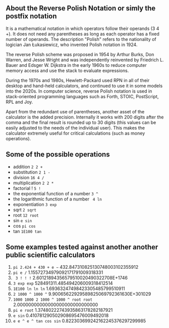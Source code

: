 
## About the Reverse Polish Notation or simly the postfix notation
It is a mathematical notation in which operators follow their operands (3 4 +). It does not need any parentheses as long as each operator has a fixed number of operands. The description "Polish" refers to the nationality of logician Jan Łukasiewicz, who invented Polish notation in 1924.

The reverse Polish scheme was proposed in 1954 by Arthur Burks, Don Warren, and Jesse Wright and was independently reinvented by Friedrich L. Bauer and Edsger W. Dijkstra in the early 1960s to reduce computer memory access and use the stack to evaluate expressions.

During the 1970s and 1980s, Hewlett-Packard used RPN in all of their desktop and hand-held calculators, and continued to use it in some models into the 2020s. In computer science, reverse Polish notation is used in stack-oriented programming languages such as Forth, STOIC, PostScript, RPL and Joy.

Apart from the redundant use of parentheses, another asset of the calculator is the added precision. Internally it works with 200 digits after the comma and the final result is rounded up to 30 digits (this values can be easily adjusted to the needs of the individual user). This makes the calculator extremely useful for critical calculations (such as money operations).

## Some of the possible operations
* addition  `2 2 +`
* substitution  `2 1 -`
* division  `16 4 /`
* multiplication  `2 2 *` 
* factorial ! `5 !`
* the exponential function of a number `3 ^`
* the logarithmic function of a number ` 4 ln`
* exponentiation `3 exp`
* sqrt `2 sqrt`
* root `12 root`
* sin `e sin`
* cos `pi cos`
* tan `1E100 tan`

## Some examples tested against another another public scientific calculators
1.  `pi 2.424 + 430 + e −` 432.847310825130748003102355912
2. `pi e /`  1.15572734979092171791009318331
3. ` 3 ! ! !`  2.60121894356579510020490322708E+1746
4. `3 exp exp`  528491311.485494206009318412514
5. `1E100 ln ln ln` 1.69363247498423305485799510911
6. `2 1000 ^ 1000 ^` 9.90065622929589825069792361630E+301029
7. `1000 1000 2 1000 ^ 1000 ^ root root` 2.00000000000000000000000000000
8. `pi e root`  1.37480222743935863178282187921
9. `e sin` 0.410781290502908695476009492018
10. `e e ^ e ^ tan cos sin` 0.822303699242162245376297299985
